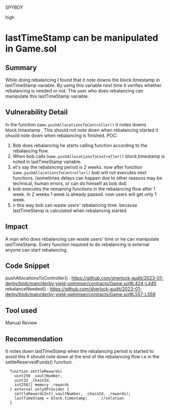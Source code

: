 SPYBOY

high

# lastTimeStamp can be manipulated in Game.sol

## Summary
While doing rebalancing I found that it note downs the block.timestamp in lastTimeStamp variable. By using this variable next time it verifies whether rebalancing is needed or not. The user who does rebalancing can manipulate this lastTimeStamp variable.
## Vulnerability Detail
In the function `Game.pushAllocationsToController()` it notes downs block.timestamp . This should not note down when rebalancing started it should note down when rebalancing is finished.
POC:
1) Bob does rebalancing he starts calling function according to the rebalancing flow.
2) When bob calls `Game.pushAllocationsToController()` block.timestamp is noted in lastTimeStamp variable.
3) et's say the rebalancing period is 2 weeks. now after function `Game.pushAllocationsToController()` bob will not executes next functions. (sometimes delays can happen due to other reasons may be technical, human errors, or can do himself as bob did)
4) bob executes the remaining functions in the rebalancing flow after 1 week. In 2 weeks 1 week is already passed. now users will get only 1 week.
5) n this way bob can waste users' rebalancing time. because lastTimeStamp is calculated when rebalancing started


## Impact
A man who does rebalancing can waste users' time or he can manipulate lastTimeStamp. Every function required to do rebalancing is external anyone can start rebalancing.
## Code Snippet
pushAllocationsToController() : https://github.com/sherlock-audit/2023-01-derby/blob/main/derby-yield-optimiser/contracts/Game.sol#L424-L445
rebalanceNeeded() : https://github.com/sherlock-audit/2023-01-derby/blob/main/derby-yield-optimiser/contracts/Game.sol#L557-L559
## Tool used

Manual Review

## Recommendation
It notes down lastTimeStamp when the rebalancing period is started to avoid this It should note down at the end of the rebalancing flow i.e in the settleReservedFunds() function.
```solidity
  function settleRewards(
    uint256 _vaultNumber,
    uint32 _chainId,
    int256[] memory _rewards
  ) external onlyXProvider {
    settleRewardsInt(_vaultNumber, _chainId, _rewards);
    lastTimeStamp = block.timestamp;      //solution
  }
```